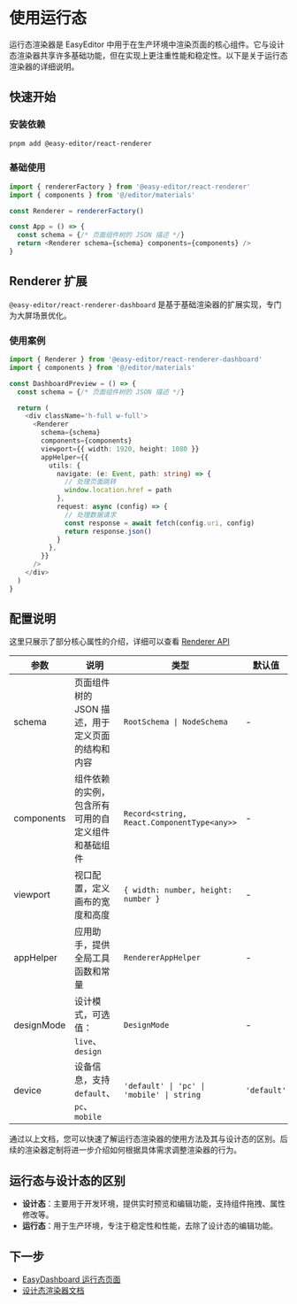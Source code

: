 # 使用运行态

运行态渲染器是 EasyEditor 中用于在生产环境中渲染页面的核心组件。它与设计态渲染器共享许多基础功能，但在实现上更注重性能和稳定性。以下是关于运行态渲染器的详细说明。

## 快速开始

### 安装依赖

```bash
pnpm add @easy-editor/react-renderer
```

### 基础使用

```typescript
import { rendererFactory } from '@easy-editor/react-renderer'
import { components } from '@/editor/materials'

const Renderer = rendererFactory()

const App = () => {
  const schema = {/* 页面组件树的 JSON 描述 */}
  return <Renderer schema={schema} components={components} />
}
```


## Renderer 扩展

`@easy-editor/react-renderer-dashboard` 是基于基础渲染器的扩展实现，专门为大屏场景优化。

### 使用案例

```typescript
import { Renderer } from '@easy-editor/react-renderer-dashboard'
import { components } from '@/editor/materials'

const DashboardPreview = () => {
  const schema = {/* 页面组件树的 JSON 描述 */}

  return (
    <div className='h-full w-full'>
      <Renderer
        schema={schema}
        components={components}
        viewport={{ width: 1920, height: 1080 }}
        appHelper={{
          utils: {
            navigate: (e: Event, path: string) => {
              // 处理页面跳转
              window.location.href = path
            },
            request: async (config) => {
              // 处理数据请求
              const response = await fetch(config.uri, config)
              return response.json()
            }
          },
        }}
      />
    </div>
  )
}
```

## 配置说明

这里只展示了部分核心属性的介绍，详细可以查看 [Renderer API](docs/api/renderer.md)

| 参数 | 说明 | 类型 | 默认值 |
|------|------|------|--------|
| schema | 页面组件树的 JSON 描述，用于定义页面的结构和内容 | `RootSchema \| NodeSchema` | - |
| components | 组件依赖的实例，包含所有可用的自定义组件和基础组件 | `Record<string, React.ComponentType<any>>` | - |
| viewport | 视口配置，定义画布的宽度和高度 | `{ width: number, height: number }` | - |
| appHelper | 应用助手，提供全局工具函数和常量 | `RendererAppHelper` | - |
| designMode | 设计模式，可选值：`live`、`design` | `DesignMode` | - |
| device | 设备信息，支持 `default`、`pc`、`mobile` | `'default' \| 'pc' \| 'mobile' \| string` | `'default'` |

通过以上文档，您可以快速了解运行态渲染器的使用方法及其与设计态的区别。后续的渲染器定制将进一步介绍如何根据具体需求调整渲染器的行为。

## 运行态与设计态的区别

- **设计态**：主要用于开发环境，提供实时预览和编辑功能，支持组件拖拽、属性修改等。
- **运行态**：用于生产环境，专注于稳定性和性能，去除了设计态的编辑功能。

## 下一步

- [EasyDashboard 运行态页面](https://github.com/Easy-Editor/EasyDashboard/blob/main/src/pages/preview/index.tsx)
- [设计态渲染器文档](docs/guide/renderer/editor.md)
